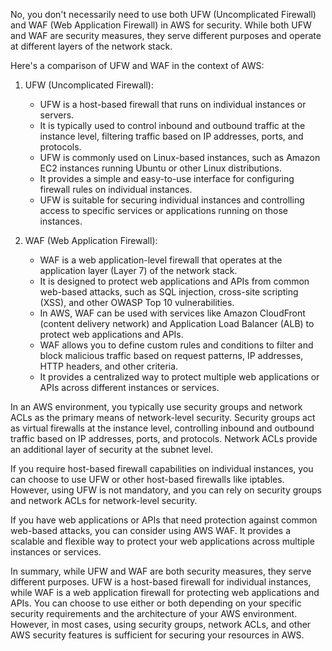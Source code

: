 No, you don't necessarily need to use both UFW (Uncomplicated Firewall) and WAF (Web Application Firewall) in AWS for security. While both UFW and WAF are security measures, they serve different purposes and operate at different layers of the network stack.

Here's a comparison of UFW and WAF in the context of AWS:

1. UFW (Uncomplicated Firewall):
   - UFW is a host-based firewall that runs on individual instances or servers.
   - It is typically used to control inbound and outbound traffic at the instance level, filtering traffic based on IP addresses, ports, and protocols.
   - UFW is commonly used on Linux-based instances, such as Amazon EC2 instances running Ubuntu or other Linux distributions.
   - It provides a simple and easy-to-use interface for configuring firewall rules on individual instances.
   - UFW is suitable for securing individual instances and controlling access to specific services or applications running on those instances.

2. WAF (Web Application Firewall):
   - WAF is a web application-level firewall that operates at the application layer (Layer 7) of the network stack.
   - It is designed to protect web applications and APIs from common web-based attacks, such as SQL injection, cross-site scripting (XSS), and other OWASP Top 10 vulnerabilities.
   - In AWS, WAF can be used with services like Amazon CloudFront (content delivery network) and Application Load Balancer (ALB) to protect web applications and APIs.
   - WAF allows you to define custom rules and conditions to filter and block malicious traffic based on request patterns, IP addresses, HTTP headers, and other criteria.
   - It provides a centralized way to protect multiple web applications or APIs across different instances or services.

In an AWS environment, you typically use security groups and network ACLs as the primary means of network-level security. Security groups act as virtual firewalls at the instance level, controlling inbound and outbound traffic based on IP addresses, ports, and protocols. Network ACLs provide an additional layer of security at the subnet level.

If you require host-based firewall capabilities on individual instances, you can choose to use UFW or other host-based firewalls like iptables. However, using UFW is not mandatory, and you can rely on security groups and network ACLs for network-level security.

If you have web applications or APIs that need protection against common web-based attacks, you can consider using AWS WAF. It provides a scalable and flexible way to protect your web applications across multiple instances or services.

In summary, while UFW and WAF are both security measures, they serve different purposes. UFW is a host-based firewall for individual instances, while WAF is a web application firewall for protecting web applications and APIs. You can choose to use either or both depending on your specific security requirements and the architecture of your AWS environment. However, in most cases, using security groups, network ACLs, and other AWS security features is sufficient for securing your resources in AWS.

